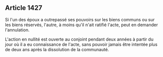 Article 1427
----
Si l'un des époux a outrepassé ses pouvoirs sur les biens communs ou sur les
biens réservés, l'autre, à moins qu'il n'ait ratifié l'acte, peut en demander
l'annulation.

L'action en nullité est ouverte au conjoint pendant deux années à partir du jour
où il a eu connaissance de l'acte, sans pouvoir jamais être intentée plus de
deux ans après la dissolution de la communauté.
